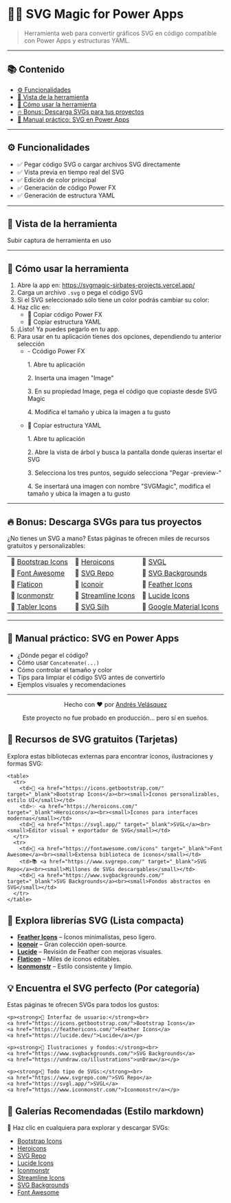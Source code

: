 <h1>🧙‍♂️ SVG Magic for Power Apps</h1>

<blockquote>
  Herramienta web para convertir gráficos SVG en código compatible con Power Apps y estructuras YAML. 
</blockquote>

<hr>

<h2>📚 Contenido</h2>
<ul>
  <li><a href="#funcionalidades">⚙️ Funcionalidades</a></li>
  <li><a href="#vista-de-la-herramienta">📸 Vista de la herramienta</a></li>
  <li><a href="#cómo-usar-la-herramienta">🚀 Cómo usar la herramienta</a></li>
  <li><a href="#descarga-svgs-para-tus-proyectos">🔥 Bonus: Descarga SVGs para tus proyectos</a></li>
  <li><a href="#manual-práctico-svg-en-power-apps">📘 Manual práctico: SVG en Power Apps</a></li>
</ul>

<hr>

<h2 id="funcionalidades">⚙️ Funcionalidades</h2>
<ul>
  <li>✅ Pegar código SVG o cargar archivos SVG directamente</li>
  <li>✅ Vista previa en tiempo real del SVG</li>
  <li>✅ Edición de color principal</li>
  <li>✅ Generación de código Power FX </li>
  <li>✅ Generación de estructura YAML</li>
</ul>

<hr>

<h2 id="vista-de-la-herramienta">📸 Vista de la herramienta</h2>

Subir captura de herramienta en uso

<hr>

<h2 id="cómo-usar-la-herramienta">🚀 Cómo usar la herramienta</h2>
<ol>
  <li>Abre la app en: <a href="https://svgmagic-sirbates-projects.vercel.app/">https://svgmagic-sirbates-projects.vercel.app/</a></li>
  
  <li>Carga un archivo <code>.svg</code> o pega el código SVG</li>
  
  <li>Si el SVG seleccionado sólo tiene un color podrás cambiar su color:

  </li>
  <li>Haz clic en:
    <ul>
      <li>💾 Copiar código Power FX </li>
      <li>💾 Copiar estructura YAML</li>
    </ul>
  </li>
  <li>¡Listo! Ya puedes pegarlo en tu app.</li>
    <li>Para usar en tu aplicación tienes dos opciones, dependiendo tu anterior selección
    <ul>
      <li>- Ccódigo Power FX </li>
      <p>1. Abre tu aplicación</p>
      <p>2. Inserta una imagen "Image"   </p>
      <p>3. En su propiedad Image, pega el código que copiaste desde SVG Magic </p>
      <p>4. Modifica el tamaño y ubica la imagen a tu gusto</p>
      <li>💾 Copiar estructura YAML</li>
      <p>1. Abre tu aplicación</p>
      <p>2. Abre la vista de árbol y busca la pantalla donde quieras insertar el SVG</p>
      <p>3. Selecciona los tres puntos, seguido selecciona "Pegar -preview-"</p>
      <p>4. Se insertará una imagen con nombre "SVGMagic", modifica el tamaño y ubica la imagen a tu gusto</p>
    </ul>
  </li>
</ol>

<hr>

<h2 id="descarga-svgs-para-tus-proyectos">🔥 Bonus: Descarga SVGs para tus proyectos</h2>
<p>¿No tienes un SVG a mano? Estas páginas te ofrecen miles de recursos gratuitos y personalizables:</p>

<table>
  <tr>
    <td>🔹 <a href="https://icons.getbootstrap.com/" target="_blank">Bootstrap Icons</a></td>
    <td>🔹 <a href="https://heroicons.com/" target="_blank">Heroicons</a></td>
    <td>🔹 <a href="https://svgl.app/" target="_blank">SVGL</a></td>
  </tr>
  <tr>
    <td>🔹 <a href="https://fontawesome.com/icons" target="_blank">Font Awesome</a></td>
    <td>🔹 <a href="https://www.svgrepo.com/" target="_blank">SVG Repo</a></td>
    <td>🔹 <a href="https://www.svgbackgrounds.com/" target="_blank">SVG Backgrounds</a></td>
  </tr>
  <tr>
    <td>🔹 <a href="https://www.flaticon.com/" target="_blank">Flaticon</a></td>
    <td>🔹 <a href="https://iconoir.com/" target="_blank">Iconoir</a></td>
    <td>🔹 <a href="https://feathericons.com/" target="_blank">Feather Icons</a></td>
  </tr>
  <tr>
    <td>🔹 <a href="https://www.iconmonstr.com/" target="_blank">Iconmonstr</a></td>
    <td>🔹 <a href="https://www.streamlinehq.com/" target="_blank">Streamline Icons</a></td>
    <td>🔹 <a href="https://lucide.dev/" target="_blank">Lucide Icons</a></td>
  </tr>
  <tr>
    <td>🔹 <a href="https://tabler.io/icons" target="_blank">Tabler Icons</a></td>
    <td>🔹 <a href="https://www.svgsilh.com/" target="_blank">SVG Silh</a></td>
    <td>🔹 <a href="https://fonts.google.com/icons" target="_blank">Google Material Icons</a></td>
  </tr>
</table>

<hr>

<h2 id="manual-práctico-svg-en-power-apps">📘 Manual práctico: SVG en Power Apps</h2>

<ul>
  <li>¿Dónde pegar el código?</li>
  <li>Cómo usar <code>Concatenate(...)</code></li>
  <li>Cómo controlar el tamaño y color</li>
  <li>Tips para limpiar el código SVG antes de convertirlo</li>
  <li>Ejemplos visuales y recomendaciones</li>
</ul>


<hr>

<div align="center">
  <p>Hecho con ❤️ por <a href="https://github.com/sirbate">Andrés Velásquez</a></p>
  <p>Este proyecto no fue probado en producción... pero sí en sueños.</p>
</div>
















  <!-- Versión 1: Tarjetas limpias -->
  <div class="section">
    <h2>🎨 Recursos de SVG gratuitos (Tarjetas)</h2>
    <p>Explora estas bibliotecas externas para encontrar íconos, ilustraciones y formas SVG:</p>

    <table>
      <tr>
        <td>🧰 <a href="https://icons.getbootstrap.com/" target="_blank">Bootstrap Icons</a><br><small>Íconos personalizables, estilo UI</small></td>
        <td>✨ <a href="https://heroicons.com/" target="_blank">Heroicons</a><br><small>Íconos para interfaces modernas</small></td>
        <td>🧪 <a href="https://svgl.app/" target="_blank">SVGL</a><br><small>Editor visual + exportador de SVG</small></td>
      </tr>
      <tr>
        <td>🧙 <a href="https://fontawesome.com/icons" target="_blank">Font Awesome</a><br><small>Extensa biblioteca de íconos</small></td>
        <td>📚 <a href="https://www.svgrepo.com/" target="_blank">SVG Repo</a><br><small>Millones de SVGs descargables</small></td>
        <td>🎨 <a href="https://www.svgbackgrounds.com/" target="_blank">SVG Backgrounds</a><br><small>Fondos abstractos en SVG</small></td>
      </tr>
    </table>
  </div>

  <!-- Versión 2: Lista markdown-friendly -->
  <div class="section">
    <h2>🧱 Explora librerías SVG (Lista compacta)</h2>
    <ul>
      <li><a href="https://feathericons.com/" target="_blank"><strong>Feather Icons</strong></a> – Íconos minimalistas, peso ligero.</li>
      <li><a href="https://iconoir.com/" target="_blank"><strong>Iconoir</strong></a> – Gran colección open-source.</li>
      <li><a href="https://lucide.dev/" target="_blank"><strong>Lucide</strong></a> – Revisión de Feather con mejoras visuales.</li>
      <li><a href="https://www.flaticon.com/" target="_blank"><strong>Flaticon</strong></a> – Miles de íconos editables.</li>
      <li><a href="https://www.iconmonstr.com/" target="_blank"><strong>Iconmonstr</strong></a> – Estilo consistente y limpio.</li>
    </ul>
  </div>

  <!-- Versión 3: Agrupado por categoría -->
  <div class="section">
    <h2>💡 Encuentra el SVG perfecto (Por categoría)</h2>
    <p>Estas páginas te ofrecen SVGs para todos los gustos:</p>

    <p><strong>🎯 Interfaz de usuario:</strong><br>
    <a href="https://icons.getbootstrap.com/">Bootstrap Icons</a>
    <a href="https://feathericons.com/">Feather Icons</a>
    <a href="https://lucide.dev/">Lucide</a></p>

    <p><strong>🎨 Ilustraciones y fondos:</strong><br>
    <a href="https://www.svgbackgrounds.com/">SVG Backgrounds</a>
    <a href="https://undraw.co/illustrations">unDraw</a></p>

    <p><strong>🧠 Todo tipo de SVGs:</strong><br>
    <a href="https://www.svgrepo.com/">SVG Repo</a> 
    <a href="https://svgl.app/">SVGL</a>
    <a href="https://www.iconmonstr.com/">Iconmonstr</a></p>
  </div>

  <!-- Versión 4: Lista markdown clásica -->
  <div class="section">
    <h2>📁 Galerías Recomendadas (Estilo markdown)</h2>
    <p>🔗 Haz clic en cualquiera para explorar y descargar SVGs:</p>
    <ul>
      <li><a href="https://icons.getbootstrap.com/" target="_blank">Bootstrap Icons</a></li>
      <li><a href="https://heroicons.com/" target="_blank">Heroicons</a></li>
      <li><a href="https://www.svgrepo.com/" target="_blank">SVG Repo</a></li>
      <li><a href="https://lucide.dev/" target="_blank">Lucide Icons</a></li>
      <li><a href="https://www.iconmonstr.com/" target="_blank">Iconmonstr</a></li>
      <li><a href="https://www.streamlinehq.com/" target="_blank">Streamline Icons</a></li>
      <li><a href="https://www.svgbackgrounds.com/" target="_blank">SVG Backgrounds</a></li>
      <li><a href="https://fontawesome.com/icons" target="_blank">Font Awesome</a></li>
    </ul>
  </div>

